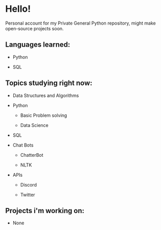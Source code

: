 # Hello!
Personal account for my Private General Python repository, might make open-source projects soon.

## Languages learned:

- Python  

- SQL

## Topics studying right now:

- Data Structures and Algorithms  

- Python 

  - Basic Problem solving 

  - Data Science   

- SQL

- Chat Bots

  - ChatterBot
  
  - NLTK

- APIs

  - Discord
  
  - Twitter
  
## Projects i'm working on:

- None
